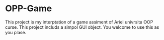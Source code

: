 # OPP-Game

This project is my interptation of a game assiment of Ariel univrsita OOP curse. 
This project includs a simpol GUI object.
You welcome to use this as you plase.
